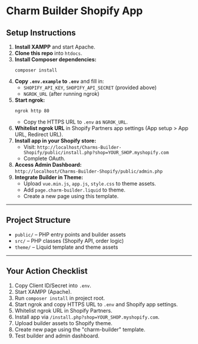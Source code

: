 # Charm Builder Shopify App

## Setup Instructions

1. **Install XAMPP** and start Apache.
2. **Clone this repo** into `htdocs`.
3. **Install Composer dependencies:**
   ```
   composer install
   ```
4. **Copy `.env.example` to `.env`** and fill in:
   - `SHOPIFY_API_KEY`, `SHOPIFY_API_SECRET` (provided above)
   - `NGROK_URL` (after running ngrok)
5. **Start ngrok:**
   ```
   ngrok http 80
   ```
   - Copy the HTTPS URL to `.env` as `NGROK_URL`.
6. **Whitelist ngrok URL** in Shopify Partners app settings (App setup > App URL, Redirect URL).
7. **Install app in your Shopify store:**
   - Visit: `http://localhost/Charms-Builder-Shopify/public/install.php?shop=YOUR_SHOP.myshopify.com`
   - Complete OAuth.
8. **Access Admin Dashboard:**  
   `http://localhost/Charms-Builder-Shopify/public/admin.php`
9. **Integrate Builder in Theme:**
   - Upload `vue.min.js`, `app.js`, `style.css` to theme assets.
   - Add `page.charm-builder.liquid` to theme.
   - Create a new page using this template.

---

## Project Structure

- `public/` – PHP entry points and builder assets
- `src/` – PHP classes (Shopify API, order logic)
- `theme/` – Liquid template and theme assets

---

## Your Action Checklist

1. Copy Client ID/Secret into `.env`.
2. Start XAMPP (Apache).
3. Run `composer install` in project root.
4. Start ngrok and copy HTTPS URL to `.env` and Shopify app settings.
5. Whitelist ngrok URL in Shopify Partners.
6. Install app via `/install.php?shop=YOUR_SHOP.myshopify.com`.
7. Upload builder assets to Shopify theme.
8. Create new page using the "charm-builder" template.
9. Test builder and admin dashboard. 